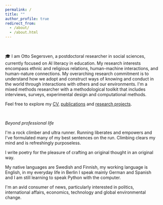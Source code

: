 ```yaml
---
permalink: /
title: ""
author_profile: true
redirect_from: 
  - /about/
  - /about.html
---
```


 


<!--This is my personal page to tell you about myself, my work and showcase my research projects and proposals.-->




<br>


🎓 I am Otto Segersven, a postdoctoral researcher in social sciences, currently focused on AI literacy in education. My research interests encompass ethnic and religious relations, human-machine interactions, and human-nature connections. My overarching research commitment is to understand how we adopt and construct ways of knowing and conduct in the world through interactions with others and our environments. I'm a mixed methods researcher with a methodological toolkit that includes interviews, surveys, experimental design and computational methods.




Feel free to explore my [CV](cv/), [publications](/publications/) and [research projects](/projects/).

<br>

*Beyond professional life*


I'm a rock climber and ultra runner. Running liberates and empowers and I've formulated many of my best sentences on the run. Climbing clears my mind and is refreshingly purposeless.


I write poetry for the pleasure of crafting an original thought in an original way.  <!--Poetry helps me to touch the here and now and perhaps grasp a glimpse of the universal, intersubjective experience.-->


My native languages are Swedish and Finnish, my working language is English, in my everyday life in Berlin I speak mainly German and Spanish and I am still learning to speak Python with the computer.


I'm an avid consumer of news, particularly interested in politics, international affairs, economics, technology and global environmental change.

